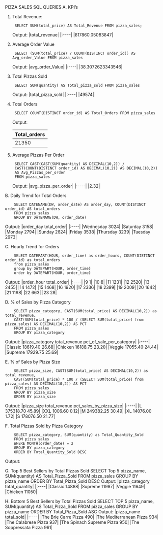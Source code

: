 PIZZA SALES SQL QUERIES
A. KPI’s

1. Total Revenue:
   
        SELECT SUM(total_price) AS Total_Revenue FROM pizza_sales;
   Output:
      |total_revenue|
      |:----|
      |817860.05083847|

 
2. Average Order Value
   
        SELECT (SUM(total_price) / COUNT(DISTINCT order_id)) AS Avg_order_Value FROM pizza_sales
   Output:
      |avg_order_Value|
      |:----|
      |38.3072623343546|

 
3. Total Pizzas Sold
    
        SELECT SUM(quantity) AS Total_pizza_sold FROM pizza_sales
   Output:
      |total_pizza_sold|
      |:----|
      |49574|

 
4. Total Orders
   
        SELECT COUNT(DISTINCT order_id) AS Total_Orders FROM pizza_sales
   Output:
   
   |Total_orders|
   |:----|
   |21350|


5. Average Pizzas Per Order
   
        SELECT CAST(CAST(SUM(quantity) AS DECIMAL(10,2)) / 
        CAST(COUNT(DISTINCT order_id) AS DECIMAL(10,2)) AS DECIMAL(10,2))
        AS Avg_Pizzas_per_order
        FROM pizza_sales
   Output:
   |avg_pizza_per_order|
   |:----|
   |2.32|


B. Daily Trend for Total Orders

        SELECT DATENAME(DW, order_date) AS order_day, COUNT(DISTINCT order_id) AS total_orders 
        FROM pizza_sales
        GROUP BY DATENAME(DW, order_date)
        
   Output:
   |order_day	total_order|
   |:----|
   |Wednesday	3024|
   |Saturday	3158|
   |Monday	2794|
   |Sunday	2624|
   |Friday	3538|
   |Thursday	3239|
   |Tuesday	2973|


C. Hourly Trend for Orders

        SELECT DATEPART(HOUR, order_time) as order_hours, COUNT(DISTINCT order_id) as total_orders
        from pizza_sales
        group by DATEPART(HOUR, order_time)
        order by DATEPART(HOUR, order_time)
   Output:
   |order_hour	total_order|
   |:----|
   |9	1|
   |10	8|
   |11	1231|
   |12	2520|
   |13	2455|
   |14	1472|
   |15	1468|
   |16	1920|
   |17	2336|
   |18	2399|
   |19	2009|
   |20	1642|
   |21	1198|
   |22	663|
   |23	28|

         
D. % of Sales by Pizza Category

        SELECT pizza_category, CAST(SUM(total_price) AS DECIMAL(10,2)) as total_revenue,
        CAST(SUM(total_price) * 100 / (SELECT SUM(total_price) from pizza_sales) AS DECIMAL(10,2)) AS PCT
        FROM pizza_sales
        GROUP BY pizza_category
   Output:
   |pizza_category	total_revenue	pct_of_sale_per_category|
   |:----|
   |Classic	18619.40	26.68|
   |Chicken	16188.75	23.20|
   |Veggie	17055.40	24.44|
   |Supreme	17929.75	25.69|

 
E. % of Sales by Pizza Size

        SELECT pizza_size, CAST(SUM(total_price) AS DECIMAL(10,2)) as total_revenue,
        CAST(SUM(total_price) * 100 / (SELECT SUM(total_price) from pizza_sales) AS DECIMAL(10,2)) AS PCT
        FROM pizza_sales
        GROUP BY pizza_size
        ORDER BY pizza_size
   Output:
   |pizza_size	total_revenue	pct_sales_by_pizza_size|
   |:----|
   |L	375318.70	45.89|
   |XXL	1006.60	0.12|
   |M	249382.25	30.49|
   |XL	14076.00	1.72|
   |S	178076.50	21.77|

 

F. Total Pizzas Sold by Pizza Category

        SELECT pizza_category, SUM(quantity) as Total_Quantity_Sold
        FROM pizza_sales
        WHERE MONTH(order_date) = 2
        GROUP BY pizza_category
        ORDER BY Total_Quantity_Sold DESC
   Output:
   
 
G. Top 5 Best Sellers by Total Pizzas Sold
      SELECT Top 5 pizza_name, SUM(quantity) AS Total_Pizza_Sold
      FROM pizza_sales
      GROUP BY pizza_name
      ORDER BY Total_Pizza_Sold DESC
   Output:
   |pizza_category	total_quantity|
   |:----|
   |Classic	14888|
   |Supreme	11987|
   |Veggie	11649|
   |Chicken	11050|

H. Bottom 5 Best Sellers by Total Pizzas Sold
      SELECT TOP 5 pizza_name, SUM(quantity) AS Total_Pizza_Sold
      FROM pizza_sales
      GROUP BY pizza_name
      ORDER BY Total_Pizza_Sold ASC
   Output:
   |pizza_name	total_sold|
   |:----|
   |The Brie Carre Pizza	490|
   |The Mediterranean Pizza	934|
   |The Calabrese Pizza	937|
   |The Spinach Supreme Pizza	950|
   |The Soppressata Pizza	961|



 
